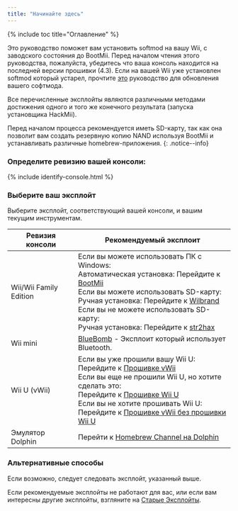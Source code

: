 ```yaml
---
title: "Начинайте здесь"
---
```


{% include toc title="Оглавление" %}

Это руководство поможет вам установить softmod на вашу Wii, с заводского состояния до BootMii. Перед началом чтения этого руководства, пожалуйста, убедитесь что ваша консоль находится на последней версии прошивки (4.3). Если на вашей Wii уже установлен softmod который устарел, прочтите [это](update) руководство для обновления вашего софтмода.

Все перечисленные эксплойты являются различными методами достижения одного и того же конечного результата (запуска установщика HackMii).

Перед началом процесса рекомендуется иметь SD-карту, так как она позволит вам создать резервную копию NAND используя BootMii и устанавливать различные homebrew-приложения.
{: .notice--info}

### Определите ревизию вашей консоли:

{% include identify-console.html %}<br>

### Выберите ваш эксплойт

Выберите эксплойт, соответствующий вашей консоли, и вашим текущим инструментам.

| Ревизия консоли        | Рекомендуемый эксплоит                                                                                                                                                                                                                                                                                                                                |
| ---------------------- | ----------------------------------------------------------------------------------------------------------------------------------------------------------------------------------------------------------------------------------------------------------------------------------------------------------------------------------------------------- |
| Wii/Wii Family Edition | Если вы можете использовать ПК c Windows:<br> Автоматическая установка: Перейдите к [BootMii](modmii)<br> Если вы можете использовать SD-карту:<br> Ручная установка: Перейдите к [Wilbrand](wilbrand)<br> Если вы не можете использовать SD-карту:<br> Ручная установка: Перейдите к [str2hax](str2hax)<br>      |
| Wii mini               | [BlueBomb](bluebomb) - Эксплоит который использует Bluetooth.                                                                                                                                                                                                                                                                                         |
| Wii U (vWii)           | Если вы уже прошили вашу Wii U:<br> Перейдите к [Прошивке vWii](vwii-homebrew-channel)<br> Если вы еще не прошили Wii U, но хотите сделать это:<br> Перейдите к [Прошивке Wii U](https://wiiu.hacks.guide)<br> Если вы не хотите прошивать Wii U:<br> Перейдите к [ Прошивке vWii без прошивки Wii U](wiiu-nand-dumper) |
| Эмулятор Dolphin       | Перейти к [Homebrew Channel на Dolphin](homebrew-dolphin)                                                                                                                                                                                                                                                                                             |

### Альтернативные способы

Если возможно, следует следовать эксплойт, указанный выше.

Если рекомендуемые эксплойты не работают для вас, или если вам интересны другие эксплойты, взгляните на [Старые Эксплойты](legacy-exploits).
